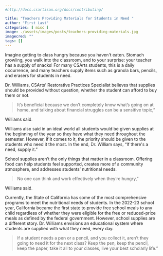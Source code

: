 ```yaml
---
#http://docs.csartisan.org/docs/contributing/

title: "Teachers Providing Materials for Students in Need "
author: "First Last"
categories: [ misc ]
image: ./assets/images/posts/teachers-providing-materials.jpg
imagecred: ""
tags: []
---
```

Imagine getting to class hungry because you haven't eaten. Stomach growling, you walk into the classroom, and to your surprise: your teacher has a supply of snacks! For many CSArts students, this is a daily occurrence, and many teachers supply items such as granola bars, pencils, and erasers for students in need.

Dr. Williams, CSArts’ Restorative Practices Specialist believes that supplies should be provided without question, whether the student can afford to buy them or not. 

> It’s beneficial because we don’t completely know what’s going on at home, and talking about financial struggles can be a sensitive topic,” 

Williams said. 

Williams also said in an ideal world all students would be given supplies at the beginning of the year so they have what they need throughout the semester. However, if it comes to it, the priority should be given to the students who need it the most. In the end, Dr. William says, “If there's a need, supply it.”

School supplies aren’t the only things that matter in a classroom. Offering food can help students feel supported, creates more of a community atmosphere, and addresses students’ nutritional needs. 

> No one can think and work effectively when they’re hungry,” 

Williams said. 

Currently, the State of California has some of the most comprehensive programs to meet the nutritional needs of students. In the 2022-23 school year, California became the first state to provide free school meals to any child regardless of whether they were eligible for the free or reduced-price meals as defined by the federal government.
However, school supplies are a different story. Dr. Williams envisions an educational system where students are supplied with what they need, every day. 

> If a student needs a pen or a pencil, and you collect it, aren’t they going to need it for the next class? Keep the pen, keep the pencil, keep the paper, take it all to your classes, live your best scholarly life.”